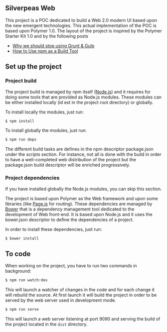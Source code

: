 ## Silverpeas Web

This project is a POC dedicated to build a Web 2.0 modern UI based upon the new emergent technologies.
This actual implementation of the POC is based upon Polymer 1.0.
The layout of the project is inspired by the Polymer Starter Kit 1.0 and by the following posts 
* [Why we should stop using Grunt & Gulp](http://blog.keithcirkel.co.uk/why-we-should-stop-using-grunt/ "Why we should stop using Grunt & Gulp")  
* [How to Use npm as a Build Tool](http://blog.keithcirkel.co.uk/how-to-use-npm-as-a-build-tool/ "Why we should stop using Grunt & Gulp")

## Set up the project

### Project build

The project build is managed by npm itself ([Node.js](http://nodejs.org)) and it requires for doing some tools that are provided as Node.js modules.
These modules can be either installed locally (id est in the project root directory) or globally.

To install locally the modules, just run:
```sh
$ npm install
```

To install globally the modules, just run:
```sh
$ npm run deps
```

The different build tasks are defines in the npm descriptor package.json under the _scripts_ section.
For instance, not all is done with the build in order to have a well-completed web distribution of the project but the package.json build descriptor
will be enriched progressively.

### Project dependencies

If you have installed globally the Node.js modules, you can skip this section.

The project is based upon Polymer as the Web framework and upon some libraries (like [Page.js](https://visionmedia.github.io/page.js/ "Page.js") for routing). These dependencies are managed by [Bower](http://bower.io/ "Bower") that is a dependency management tool dedicated to the development of Web front-end. It is based upon Node.js and it uses the bower.json descriptor to define the dependencies of a project.

In order to install these dependencies, just run:
```sh
$ bower install
```

## To code

When working on the project, you have to run two commands in background:

```sh
$ npm run watch:dev
```

This will launch a watcher of changes in the code and for each change it will rebuild the source. At first launch it will build the project in order to be served by the web server used in development mode.

```sh
$ npm run serve
```

This will launch a web server listening at port 9090 and serving the build of the project located in the `dist` directory.

